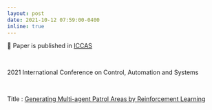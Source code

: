 ```yaml
---
layout: post
date: 2021-10-12 07:59:00-0400
inline: true
---
```


📜 Paper is published in [ICCAS](http://2021.iccas.org/) 

<br/>

2021 International Conference on Control, Automation and Systems

<br/>

Title : [Generating Multi-agent Patrol Areas by Reinforcement Learning](https://scholar.google.com/citations?view_op=view_citation&hl=ko&user=XzIXaxoAAAAJ&citation_for_view=XzIXaxoAAAAJ:u5HHmVD_uO8C)
 